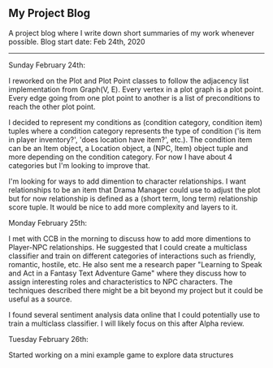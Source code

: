 ## My Project Blog

A project blog where I write down short summaries of my work whenever possible. Blog start date: Feb 24th, 2020
______

Sunday February 24th:

I reworked on the Plot and Plot Point classes to follow the adjacency list implementation from Graph(V, E).
Every vertex in a plot graph is a plot point.
Every edge going from one plot point to another is a list of preconditions to reach the other plot point.

I decided to represent my conditions as (condition category, condition item) tuples where a condition category represents
the type of condition ('is item in player inventory?', 'does location have item?', etc.). The condition item can be an
Item object, a Location object, a (NPC, Item) object tuple and more depending on the condition category. For now I have
about 4 categories but I'm looking to improve that.

I'm looking for ways to add dimention to character relationships. I want relationships to be an item that Drama Manager
could use to adjust the plot but for now relationship is defined as a (short term, long term) relationship score tuple.
It would be nice to add more complexity and layers to it.

Monday February 25th:

I met with CCB in the morning to discuss how to add more dimentions to Player-NPC relationships. He suggested that I could create a multiclass classifier and train on different categories of interactions such as friendly, romantic, hostile, etc.
He also sent me a research paper "Learning to Speak and Act in a Fantasy Text Adventure Game" where they discuss how to assign
interesting roles and characteristics to NPC characters. The techniques described there might be a bit beyond my project but
it could be useful as a source.

I found several sentiment analysis data online that I could potentially use to train a multiclass classifier. I will likely focus on this after Alpha review.

Tuesday February 26th:

Started working on a mini example game to explore data structures


